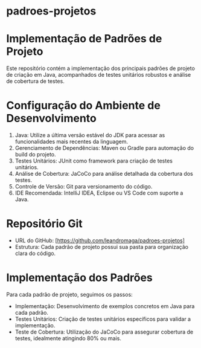 # padroes-projetos



# Implementação de Padrões de Projeto 
Este repositório contém a implementação dos principais padrões de projeto de criação em Java, acompanhados de testes unitários robustos e análise de cobertura de testes.

# Configuração do Ambiente de Desenvolvimento
   1. Java: Utilize a última versão estável do JDK para acessar as funcionalidades mais recentes da linguagem.
   2. Gerenciamento de Dependências: Maven ou Gradle para automação do build do projeto.
   3. Testes Unitários: JUnit como framework para criação de testes unitários.
   4. Análise de Cobertura: JaCoCo para análise detalhada da cobertura dos testes.
   5. Controle de Versão: Git para versionamento do código.
   6. IDE Recomendada: IntelliJ IDEA, Eclipse ou VS Code com suporte a Java.

# Repositório Git
   * URL do GitHub: [https://github.com/leandromaga/padroes-projetos] <br/>
   * Estrutura: Cada padrão de projeto possui sua pasta para organização clara do código.

# Implementação dos Padrões
   Para cada padrão de projeto, seguimos os passos:
   * Implementação: Desenvolvimento de exemplos concretos em Java para cada padrão.
   * Testes Unitários: Criação de testes unitários específicos para validar a implementação.
   * Teste de Cobertura: Utilização do JaCoCo para assegurar cobertura de testes, idealmente atingindo 80% ou mais.


